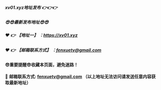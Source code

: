 ##### xv01.xyz地址发布 :point_right::point_right::point_right:

##### :sunglasses::sunglasses:最新发布地址:sunglasses::sunglasses:

##### :heart: :point_right: 【地址一】 ：https://xv01.xyz

##### :heart: :point_right: 【邮箱联系方式】 ：fenxuetv@gmail.com

#### :sunglasses:重要提醒:sunglasses:收藏本页面，避免迷路！


:e-mail: __邮箱联系方式: fenxuetv@gmail.com （以上地址无法访问请发送任意内容获取最新地址）__
